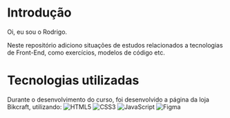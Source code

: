 
# Introdução

Oi, eu sou o Rodrigo.

Neste repositório adiciono situações de estudos relacionados a tecnologias de Front-End, como exercícios, modelos de código etc.

# Tecnologias utilizadas

Durante o desenvolvimento do curso, foi desenvolvido a página da loja Bikcraft, utilizando: 
![HTML5](https://img.shields.io/badge/HTML5-E34F26?style=for-the-badge&logo=html5&logoColor=white)
![CSS3](https://img.shields.io/badge/CSS3-1572B6?style=for-the-badge&logo=css3&logoColor=white)
![JavaScript](https://img.shields.io/badge/JavaScript-F7DF1E?style=for-the-badge&logo=javascript&logoColor=black)
![Figma](https://img.shields.io/badge/Figma-696969?style=for-the-badge&logo=figma&logoColor=figma)

